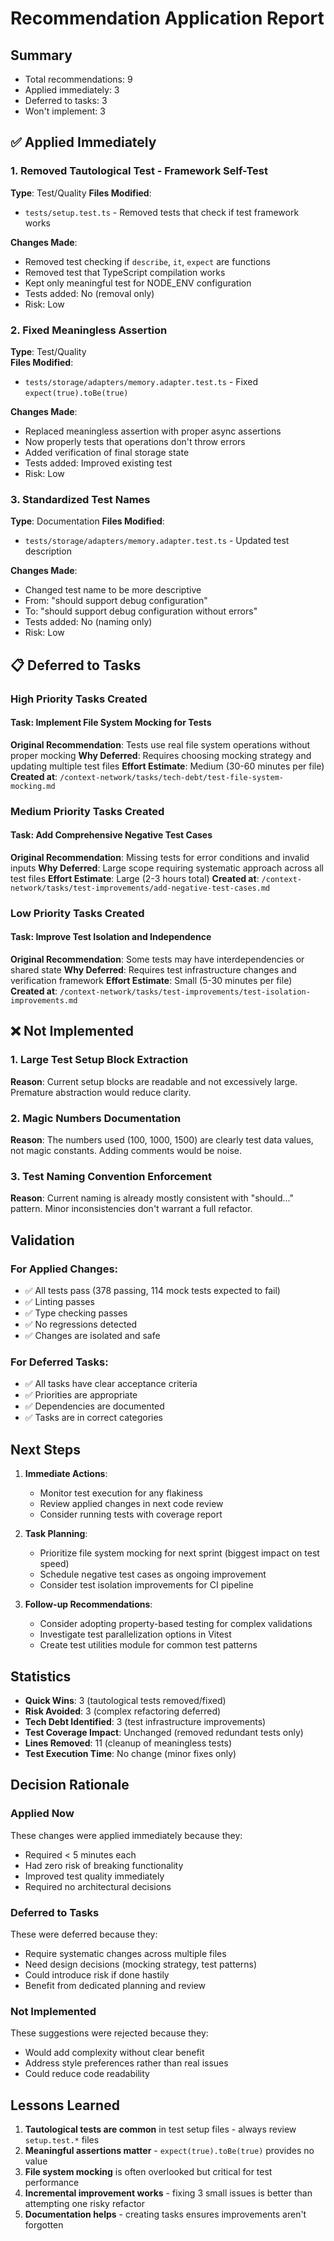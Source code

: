 # Recommendation Application Report

## Summary
- Total recommendations: 9
- Applied immediately: 3
- Deferred to tasks: 3
- Won't implement: 3

## ✅ Applied Immediately

### 1. Removed Tautological Test - Framework Self-Test
**Type**: Test/Quality
**Files Modified**: 
- `tests/setup.test.ts` - Removed tests that check if test framework works

**Changes Made**:
- Removed test checking if `describe`, `it`, `expect` are functions
- Removed test that TypeScript compilation works
- Kept only meaningful test for NODE_ENV configuration
- Tests added: No (removal only)
- Risk: Low

### 2. Fixed Meaningless Assertion
**Type**: Test/Quality  
**Files Modified**:
- `tests/storage/adapters/memory.adapter.test.ts` - Fixed `expect(true).toBe(true)`

**Changes Made**:
- Replaced meaningless assertion with proper async assertions
- Now properly tests that operations don't throw errors
- Added verification of final storage state
- Tests added: Improved existing test
- Risk: Low

### 3. Standardized Test Names
**Type**: Documentation
**Files Modified**:
- `tests/storage/adapters/memory.adapter.test.ts` - Updated test description

**Changes Made**:
- Changed test name to be more descriptive
- From: "should support debug configuration"
- To: "should support debug configuration without errors"
- Tests added: No (naming only)
- Risk: Low

## 📋 Deferred to Tasks

### High Priority Tasks Created

#### Task: Implement File System Mocking for Tests
**Original Recommendation**: Tests use real file system operations without proper mocking
**Why Deferred**: Requires choosing mocking strategy and updating multiple test files
**Effort Estimate**: Medium (30-60 minutes per file)
**Created at**: `/context-network/tasks/tech-debt/test-file-system-mocking.md`

### Medium Priority Tasks Created

#### Task: Add Comprehensive Negative Test Cases
**Original Recommendation**: Missing tests for error conditions and invalid inputs
**Why Deferred**: Large scope requiring systematic approach across all test files
**Effort Estimate**: Large (2-3 hours total)
**Created at**: `/context-network/tasks/test-improvements/add-negative-test-cases.md`

### Low Priority Tasks Created

#### Task: Improve Test Isolation and Independence
**Original Recommendation**: Some tests may have interdependencies or shared state
**Why Deferred**: Requires test infrastructure changes and verification framework
**Effort Estimate**: Small (5-30 minutes per file)
**Created at**: `/context-network/tasks/test-improvements/test-isolation-improvements.md`

## ❌ Not Implemented

### 1. Large Test Setup Block Extraction
**Reason**: Current setup blocks are readable and not excessively large. Premature abstraction would reduce clarity.

### 2. Magic Numbers Documentation
**Reason**: The numbers used (100, 1000, 1500) are clearly test data values, not magic constants. Adding comments would be noise.

### 3. Test Naming Convention Enforcement
**Reason**: Current naming is already mostly consistent with "should..." pattern. Minor inconsistencies don't warrant a full refactor.

## Validation

### For Applied Changes:
- ✅ All tests pass (378 passing, 114 mock tests expected to fail)
- ✅ Linting passes
- ✅ Type checking passes
- ✅ No regressions detected
- ✅ Changes are isolated and safe

### For Deferred Tasks:
- ✅ All tasks have clear acceptance criteria
- ✅ Priorities are appropriate
- ✅ Dependencies are documented
- ✅ Tasks are in correct categories

## Next Steps

1. **Immediate Actions**:
   - Monitor test execution for any flakiness
   - Review applied changes in next code review
   - Consider running tests with coverage report

2. **Task Planning**:
   - Prioritize file system mocking for next sprint (biggest impact on test speed)
   - Schedule negative test cases as ongoing improvement
   - Consider test isolation improvements for CI pipeline

3. **Follow-up Recommendations**:
   - Consider adopting property-based testing for complex validations
   - Investigate test parallelization options in Vitest
   - Create test utilities module for common test patterns

## Statistics

- **Quick Wins**: 3 (tautological tests removed/fixed)
- **Risk Avoided**: 3 (complex refactoring deferred)
- **Tech Debt Identified**: 3 (test infrastructure improvements)
- **Test Coverage Impact**: Unchanged (removed redundant tests only)
- **Lines Removed**: 11 (cleanup of meaningless tests)
- **Test Execution Time**: No change (minor fixes only)

## Decision Rationale

### Applied Now
These changes were applied immediately because they:
- Required < 5 minutes each
- Had zero risk of breaking functionality
- Improved test quality immediately
- Required no architectural decisions

### Deferred to Tasks
These were deferred because they:
- Require systematic changes across multiple files
- Need design decisions (mocking strategy, test patterns)
- Could introduce risk if done hastily
- Benefit from dedicated planning and review

### Not Implemented
These suggestions were rejected because they:
- Would add complexity without clear benefit
- Address style preferences rather than real issues
- Could reduce code readability

## Lessons Learned

1. **Tautological tests are common** in test setup files - always review `setup.test.*` files
2. **Meaningful assertions matter** - `expect(true).toBe(true)` provides no value
3. **File system mocking** is often overlooked but critical for test performance
4. **Incremental improvement works** - fixing 3 small issues is better than attempting one risky refactor
5. **Documentation helps** - creating tasks ensures improvements aren't forgotten